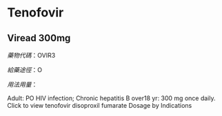 # Tenofovir

## Viread 300mg

*藥物代碼*：OVIR3

*給藥途徑*：O

*用法用量*：

Adult: PO HIV infection; Chronic hepatitis B over18 yr: 300 mg once daily.
Click to view tenofovir disoproxil fumarate Dosage by Indications

